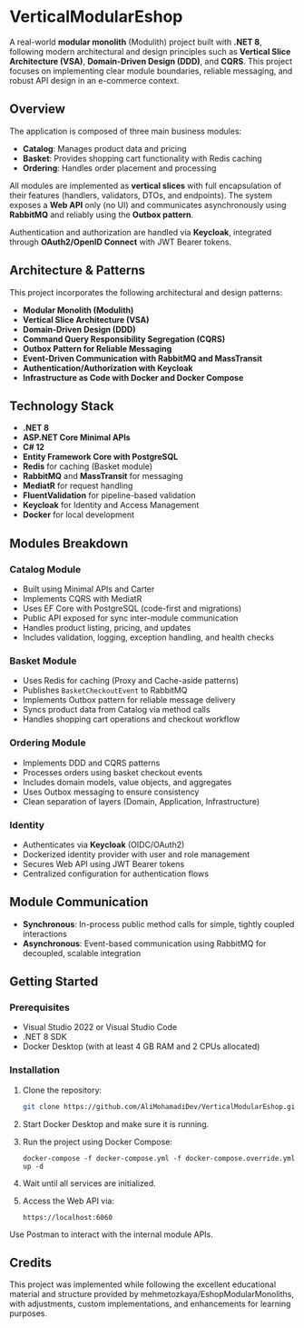 # VerticalModularEshop

A real-world **modular monolith** (Modulith) project built with **.NET 8**, following modern architectural and design principles such as **Vertical Slice Architecture (VSA)**, **Domain-Driven Design (DDD)**, and **CQRS**. This project focuses on implementing clear module boundaries, reliable messaging, and robust API design in an e-commerce context.

## Overview

The application is composed of three main business modules:

- **Catalog**: Manages product data and pricing
- **Basket**: Provides shopping cart functionality with Redis caching
- **Ordering**: Handles order placement and processing

All modules are implemented as **vertical slices** with full encapsulation of their features (handlers, validators, DTOs, and endpoints). The system exposes a **Web API** only (no UI) and communicates asynchronously using **RabbitMQ** and reliably using the **Outbox pattern**.

Authentication and authorization are handled via **Keycloak**, integrated through **OAuth2/OpenID Connect** with JWT Bearer tokens.

## Architecture & Patterns

This project incorporates the following architectural and design patterns:

- **Modular Monolith (Modulith)**  
- **Vertical Slice Architecture (VSA)**  
- **Domain-Driven Design (DDD)**  
- **Command Query Responsibility Segregation (CQRS)**  
- **Outbox Pattern for Reliable Messaging**  
- **Event-Driven Communication with RabbitMQ and MassTransit**  
- **Authentication/Authorization with Keycloak**  
- **Infrastructure as Code with Docker and Docker Compose**

## Technology Stack

- **.NET 8**
- **ASP.NET Core Minimal APIs**
- **C# 12**
- **Entity Framework Core with PostgreSQL**
- **Redis** for caching (Basket module)
- **RabbitMQ** and **MassTransit** for messaging
- **MediatR** for request handling
- **FluentValidation** for pipeline-based validation
- **Keycloak** for Identity and Access Management
- **Docker** for local development

## Modules Breakdown

### Catalog Module

- Built using Minimal APIs and Carter
- Implements CQRS with MediatR
- Uses EF Core with PostgreSQL (code-first and migrations)
- Public API exposed for sync inter-module communication
- Handles product listing, pricing, and updates
- Includes validation, logging, exception handling, and health checks

### Basket Module

- Uses Redis for caching (Proxy and Cache-aside patterns)
- Publishes `BasketCheckoutEvent` to RabbitMQ
- Implements Outbox pattern for reliable message delivery
- Syncs product data from Catalog via method calls
- Handles shopping cart operations and checkout workflow

### Ordering Module

- Implements DDD and CQRS patterns
- Processes orders using basket checkout events
- Includes domain models, value objects, and aggregates
- Uses Outbox messaging to ensure consistency
- Clean separation of layers (Domain, Application, Infrastructure)

### Identity

- Authenticates via **Keycloak** (OIDC/OAuth2)
- Dockerized identity provider with user and role management
- Secures Web API using JWT Bearer tokens
- Centralized configuration for authentication flows

## Module Communication

- **Synchronous**: In-process public method calls for simple, tightly coupled interactions  
- **Asynchronous**: Event-based communication using RabbitMQ for decoupled, scalable integration

## Getting Started

### Prerequisites

- Visual Studio 2022 or Visual Studio Code
- .NET 8 SDK
- Docker Desktop (with at least 4 GB RAM and 2 CPUs allocated)

### Installation

1. Clone the repository:
   ```bash
   git clone https://github.com/AliMohamadiDev/VerticalModularEshop.git
   ```
2. Start Docker Desktop and make sure it is running.

3. Run the project using Docker Compose:
    ```
    docker-compose -f docker-compose.yml -f docker-compose.override.yml up -d
    ```
4. Wait until all services are initialized.
5. Access the Web API via:
    ```
    https://localhost:6060
    ```
Use Postman to interact with the internal module APIs.

## Credits
This project was implemented while following the excellent educational material and structure provided by mehmetozkaya/EshopModularMonoliths, with adjustments, custom implementations, and enhancements for learning purposes.
